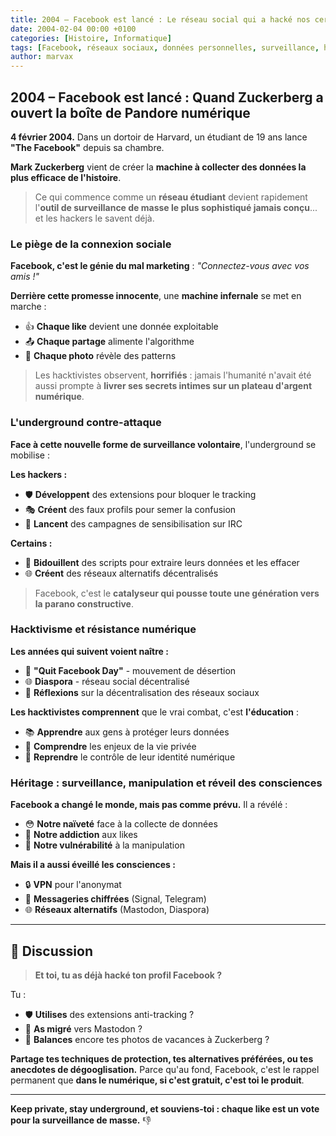 ```yaml
---
title: 2004 – Facebook est lancé : Le réseau social qui a hacké nos cerveaux
date: 2004-02-04 00:00 +0100
categories: [Histoire, Informatique]
tags: [Facebook, réseaux sociaux, données personnelles, surveillance, hacktivisme, underground]
author: marvax
---
```


## 2004 – Facebook est lancé : Quand Zuckerberg a ouvert la boîte de Pandore numérique

**4 février 2004.** Dans un dortoir de Harvard, un étudiant de 19 ans lance **"The Facebook"** depuis sa chambre. 

**Mark Zuckerberg** vient de créer la **machine à collecter des données la plus efficace de l'histoire**.

> Ce qui commence comme un **réseau étudiant** devient rapidement l'**outil de surveillance de masse le plus sophistiqué jamais conçu**... et les hackers le savent déjà.

### Le piège de la connexion sociale

**Facebook, c'est le génie du mal marketing** : *"Connectez-vous avec vos amis !"*

**Derrière cette promesse innocente**, une **machine infernale** se met en marche :
- 👍 **Chaque like** devient une donnée exploitable
- 📤 **Chaque partage** alimente l'algorithme
- 📸 **Chaque photo** révèle des patterns

> Les hacktivistes observent, **horrifiés** : jamais l'humanité n'avait été aussi prompte à **livrer ses secrets intimes sur un plateau d'argent numérique**.

### L'underground contre-attaque

**Face à cette nouvelle forme de surveillance volontaire**, l'underground se mobilise :

**Les hackers :**
- 🛡️ **Développent** des extensions pour bloquer le tracking
- 🎭 **Créent** des faux profils pour semer la confusion
- 📢 **Lancent** des campagnes de sensibilisation sur IRC

**Certains :**
- 🔧 **Bidouillent** des scripts pour extraire leurs données et les effacer
- 🌐 **Créent** des réseaux alternatifs décentralisés

> Facebook, c'est le **catalyseur qui pousse toute une génération vers la parano constructive**.

### Hacktivisme et résistance numérique

**Les années qui suivent voient naître :**
- 🚫 **"Quit Facebook Day"** - mouvement de désertion
- 🌐 **Diaspora** - réseau social décentralisé
- 🤔 **Réflexions** sur la décentralisation des réseaux sociaux

**Les hacktivistes comprennent** que le vrai combat, c'est **l'éducation** :
- 📚 **Apprendre** aux gens à protéger leurs données
- 🧠 **Comprendre** les enjeux de la vie privée
- 🎯 **Reprendre** le contrôle de leur identité numérique

### Héritage : surveillance, manipulation et réveil des consciences

**Facebook a changé le monde, mais pas comme prévu.** Il a révélé :
- 😳 **Notre naïveté** face à la collecte de données
- 💉 **Notre addiction** aux likes
- 🎯 **Notre vulnérabilité** à la manipulation

**Mais il a aussi éveillé les consciences :**
- 🔒 **VPN** pour l'anonymat
- 💬 **Messageries chiffrées** (Signal, Telegram)
- 🌐 **Réseaux alternatifs** (Mastodon, Diaspora)

---

## 💬 Discussion

> **Et toi, tu as déjà hacké ton profil Facebook ?**

Tu :
- 🛡️ **Utilises** des extensions anti-tracking ?
- 🐘 **As migré** vers Mastodon ?
- 📸 **Balances** encore tes photos de vacances à Zuckerberg ?

**Partage tes techniques de protection, tes alternatives préférées, ou tes anecdotes de dégooglisation.** Parce qu'au fond, Facebook, c'est le rappel permanent que **dans le numérique, si c'est gratuit, c'est toi le produit**.

---

**Keep private, stay underground, et souviens-toi : chaque like est un vote pour la surveillance de masse.** 👎
